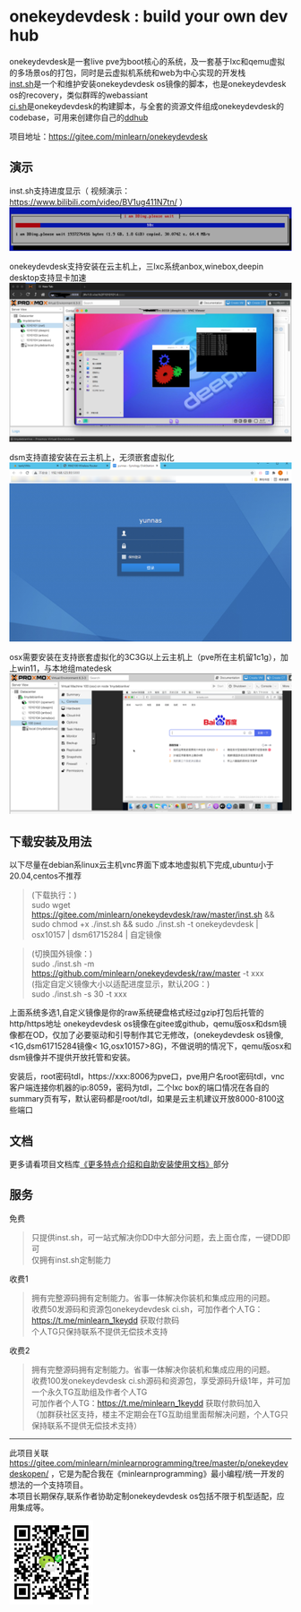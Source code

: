 
onekeydevdesk : build your own dev hub
=====

onekeydevdesk是一套live pve为boot核心的系统，及一套基于lxc和qemu虚拟的多场景os的打包，同时是云虚拟机系统和web为中心实现的开发栈  
[inst.sh](p/instintro/)是一个和维护安装onekeydevdesk os镜像的脚本，也是onekeydevdesk os的recovery，类似群晖的webassiant   
[ci.sh](p/ciintro/)是onekeydevdesk的构建脚本，与全套的资源文件组成onekeydevdesk的codebase，可用来创建你自己的[ddhub](p/ciusage/)

项目地址：https://gitee.com/minlearn/onekeydevdesk 

演示
-----

inst.sh支持进度显示（ 视频演示：https://www.bilibili.com/video/BV1ug411N7tn/ ）
![](p/index/inst.png)

onekeydevdesk支持安装在云主机上，三lxc系统anbox,winebox,deepin desktop支持显卡加速
![](p/index/1keydd.png)

dsm支持直接安装在云主机上，无须嵌套虚拟化
![](p/index/dsm.jpg)

osx需要安装在支持嵌套虚拟化的3C3G以上云主机上（pve所在主机留1c1g），加上win11，与本地组matedesk
![](p/index/osx.png)

下载安装及用法
-----

以下尽量在debian系linux云主机vnc界面下或本地虚拟机下完成,ubuntu小于20.04,centos不推荐

> (下载执行：)  
> sudo wget https://gitee.com/minlearn/onekeydevdesk/raw/master/inst.sh && sudo chmod +x ./inst.sh && sudo ./inst.sh -t onekeydevdesk | osx10157  | dsm61715284 | 自定镜像  

> (切换国外镜像：)  
> sudo ./inst.sh -m https://github.com/minlearn/onekeydevdesk/raw/master -t xxx  
> (指定自定义镜像大小以适配进度显示，默认20G：)  
> sudo ./inst.sh -s 30 -t xxx  

上面系统多选1,自定义镜像是你的raw系统硬盘格式经过gzip打包后托管的http/https地址
onekeydevdesk os镜像在gitee或github，qemu版osx和dsm镜像都在OD，仅加了必要驱动和引导制作其它无修改，(onekeydevdesk os镜像,<1G,dsm61715284镜像< 1G,osx10157>8G)，不做说明的情况下，qemu版osx和dsm镜像并不提供开放托管和安装。

安装后，root密码tdl，https://xxx:8006为pve口，pve用户名root密码tdl，vnc客户端连接你机器的ip:8059，密码为tdl，二个lxc box的端口情况在各自的summary页有写，默认密码都是root/tdl，如果是云主机建议开放8000-8100这些端口  

文档
-----

更多请看项目文档库[《更多特点介绍和自助安装使用文档》](p/docs/)部分


服务
-----

免费
> 只提供inst.sh，可一站式解决你DD中大部分问题，去上面仓库，一键DD即可  
> 仅拥有inst.sh定制能力  

收费1
> 拥有完整源码拥有定制能力。省事一体解决你装机和集成应用的问题。  
> 收费50发源码和资源包onekeydevdesk ci.sh，可加作者个人TG：https://t.me/minlearn_1keydd 获取付款码  
> 个人TG只保持联系不提供无偿技术支持  

收费2
> 拥有完整源码拥有定制能力。省事一体解决你装机和集成应用的问题。  
> 收费100发onekeydevdesk ci.sh源码和资源包，享受源码升级1年，并可加一个永久TG互助组及作者个人TG  
> 可加作者个人TG：https://t.me/minlearn_1keydd 获取付款码加入  
> （加群获社区支持，楼主不定期会在TG互助组里面帮解决问题，个人TG只保持联系不提供无偿技术支持）  


-----


此项目关联 https://gitee.com/minlearn/minlearnprogramming/tree/master/p/onekeydevdeskopen/ ，它是为配合我在《minlearnprogramming》最小编程/统一开发的想法的一个支持项目。  
本项目长期保存,联系作者协助定制onekeydevdesk os包括不限于机型适配，应用集成等。

![](p/index/logo123zd15sz150.png)


